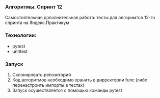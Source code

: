 ### Алгоритмы. Спринт 12
Самостоятельная дополнительная работа: тесты для алгоримтов 12-го спринта на Яндекс.Практикум

### Технологии:
- pytest
- unittest

### Запуск
1) Склонировать репозиторий
2) Код алгоритмов необходимо хранить в дирректории func (либо перенастроить импорты в тестах)
3) Запуск осуществляется с помощью команды pytest
